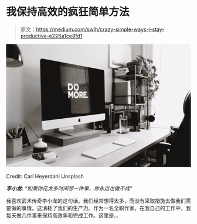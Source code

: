 # 我保持高效的疯狂简单方法

> 原文：<https://medium.com/swlh/crazy-simple-ways-i-stay-productive-e226a1ce8fd1>

![](img/14cc6f04624c5bb8e78778787be0aafd.png)

Credit: Carl Heyerdahl Unsplash

***李小龙:*** *“如果你花太多时间想一件事，你永远也做不成”*

我喜欢武术传奇李小龙的这句话。我们经常想得太多，而没有采取措施去做我们需要做的事情。这消耗了我们的生产力。作为一名全职作家，在我自己的工作中，我每天做几件事来保持高效率和完成工作。这里是…